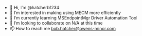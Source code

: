 - 👋 Hi, I’m @hatcherb1234
- 👀 I’m interested in making using MECM more efficiently
- 🌱 I’m currently learning MSEndpointMgr Driver Automation Tool
- 💞️ I’m looking to collaborate on N/A at this time
- 📫 How to reach me bob.hatcher@owens-minor.com

<!---
hatcherb1234/hatcherb1234 is a ✨ special ✨ repository because its `README.md` (this file) appears on your GitHub profile.
You can click the Preview link to take a look at your changes.
--->
